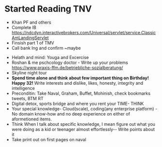# Started Reading TNV 

* Khan PF and others
* Complete IB https://ndcdyn.interactivebrokers.com/Universal/servlet/service.ClassicAmLandingServlet
* Finsish part 1 of TMV
* Call bank Ing and confirm ~maybe

- Helath and mind: Youga and Excercise
- Roshan & me pschcology doctor - Write up your problems https://www.praxis-ffm.de/betriebliche-sozialberatung/
- Skyline night tour
- **Spend time alone and think about few important thing on Birthday! Happy 32!** Write interests and dislike, likes, honesty, integrity and intelligence
-  Preconditin: Take Naval, Graham, Buffet, Mohinish, check bookmarks tweets, BTM RT
- Digital detox, sports bridge and where you rent your TIME- THINK
- Your special knowledge- Cloud(scale), coding(any enterprise platform) -No domain know-how and no deep experience on either of aformetioned items.
- Think When I talk about specific knowledge, I mean figure out what you were doing as a kid or teenager almost effortlessly-- Write points about it
- Take print out on first pages on naval


